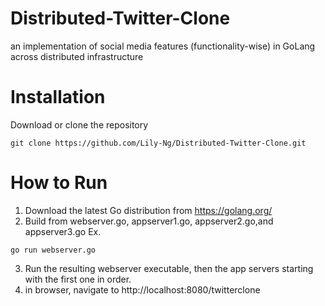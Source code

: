 # Distributed-Twitter-Clone
an implementation of social media features (functionality-wise) in GoLang across distributed infrastructure

# Installation
Download or clone the repository
```
git clone https://github.com/Lily-Ng/Distributed-Twitter-Clone.git
```

# How to Run
1) Download the latest Go distribution from https://golang.org/
2) Build from webserver.go, appserver1.go, appserver2.go,and appserver3.go
Ex.
```
go run webserver.go
```
3) Run the resulting webserver executable, then the app servers starting with the first one in order.
4) in browser, navigate to http://localhost:8080/twitterclone
